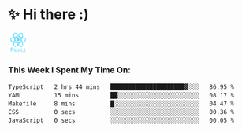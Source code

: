 <h1 align="left">✨ Hi there :)</h1>

  <a href="https://reactjs.org/" target="_blank" rel="noreferrer">   
    <img src="https://raw.githubusercontent.com/devicons/devicon/master/icons/react/react-original-wordmark.svg" alt="react" width="40"     
    height="40"/></a>
 
<h3 align="left">This Week I Spent My Time On:</h3>
<!--START_SECTION:waka-->

```txt
TypeScript   2 hrs 44 mins   █████████████████████▓░░░   86.95 %
YAML         15 mins         ██░░░░░░░░░░░░░░░░░░░░░░░   08.17 %
Makefile     8 mins          █░░░░░░░░░░░░░░░░░░░░░░░░   04.47 %
CSS          0 secs          ░░░░░░░░░░░░░░░░░░░░░░░░░   00.36 %
JavaScript   0 secs          ░░░░░░░░░░░░░░░░░░░░░░░░░   00.05 %
```

<!--END_SECTION:waka-->

